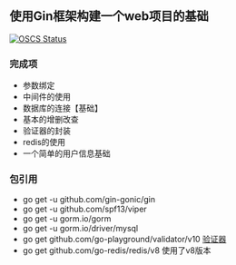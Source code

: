 ## 使用Gin框架构建一个web项目的基础

[![OSCS Status](https://www.oscs1024.com/platform/badge/MarkGaoGit/skeleton.svg?size=small)](https://www.oscs1024.com/project/MarkGaoGit/skeleton?ref=badge_small)


### 完成项
- 参数绑定
- 中间件的使用
- 数据库的连接【基础】
- 基本的增删改查
- 验证器的封装
- redis的使用
- 一个简单的用户信息基础

### 包引用
- go get -u github.com/gin-gonic/gin
- go get -u github.com/spf13/viper
- go get -u gorm.io/gorm
- go get -u gorm.io/driver/mysql 
- go get github.com/go-playground/validator/v10 [验证器](https://godoc.org/github.com/go-playground/validator)
- go get github.com/go-redis/redis/v8 使用了v8版本
